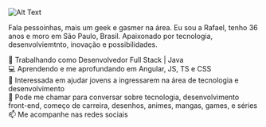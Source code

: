 ![Alt Text](https://media.giphy.com/media/EM43nNPsZeIhi/giphy.gif)

<!--
**rafaelsoares1984/rafaelsoares1984** is a ✨ _special_ ✨ repository because its `README.md` (this file) appears on your GitHub profile.

Here are some ideas to get you started:

- 🔭 I’m currently working on ...
- 🌱 I’m currently learning ...
- 👯 I’m looking to collaborate on ...
- 🤔 I’m looking for help with ...
- 💬 Ask me about ...
- 📫 How to reach me: ...
- 😄 Pronouns: ...
- ⚡ Fun fact: ...
-->



Fala pessoinhas, mais um geek e gasmer na área.
Eu sou a Rafael, tenho 36 anos e moro em São Paulo, Brasil. Apaixonado por tecnologia, desenvolviemtnto, inovação e possibilidades.

🏢 Trabalhando como Desenvolvedor Full Stack | Java  
💻 Aprendendo e me aprofundando em Angular, JS, TS e CSS  
💁 Interessada em ajudar jovens a ingressarem na área de tecnologia e desenvolvimento  
💬 Pode me chamar para conversar sobre tecnologia, desenvolvimento front-end, começo de carreira, desenhos, animes, mangas, games, e séries  
📫 Me acompanhe nas redes sociais
